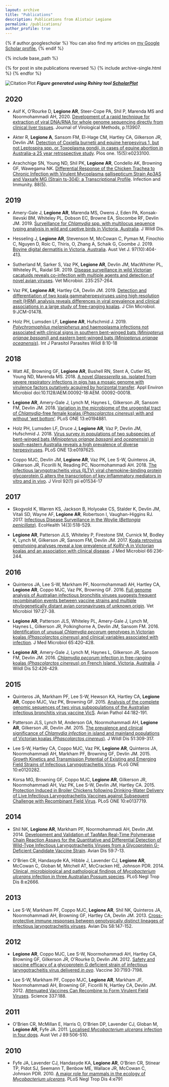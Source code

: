 ```yaml
---
layout: archive
title: "Publications"
description: Publications from Alistair Legione
permalink: /publications/
author_profile: true
---
```


{% if author.googlescholar %}
  You can also find my articles on <u><a href="{{author.googlescholar}}">my Google Scholar profile</a>.</u>
{% endif %}

{% include base_path %}

{% for post in site.publications reversed %}
  {% include archive-single.html %}
{% endfor %}

![Citation Plot]({{site.baseurl}}/images/Legione-06-2020-CitationPlot.jpeg)
*__Figure generated using Rshiny tool [ScholarPlot]({{site.baseurl}}/2020/ScholarPlot)__*


## <a name="2020"></a>2020
* Asif K, O’Rourke D, __Legione AR__, Steer-Cope PA, Shil P, Marenda MS and Noormohammadi AH, 2020. [Development of a rapid technique for extraction of viral DNA/RNA for whole genome sequencing directly from clinical liver tissues](https://doi.org/10.1016/j.jviromet.2020.113907). Journal of Virological Methods, p.113907.

* Akter R, __Legione A__, Sansom FM, El-Hage CM, Hartley CA, Gilkerson JR, Devlin JM. [Detection of Coxiella burnetii and equine herpesvirus 1, but not Leptospira spp. or Toxoplasma gondii, in cases of equine abortion in Australia-a 25 year retrospective study](https://doi.org/10.1371/journal.pone.0233100). Plos one. 15(5):e0233100.

* Arachchige SN, Young ND, Shil PK, __Legione AR__, Condello AK, Browning GF, Wawegama NK. [Differential Response of the Chicken Trachea to Chronic Infection with Virulent Mycoplasma gallisepticum Strain Ap3AS and Vaxsafe MG (Strain ts-304): a Transcriptional Profile](https://iai.asm.org/content/88/5/e00053-20). Infection and Immunity. 88(5).

## <a name="2019"></a>2019
* Amery-Gale J, __Legione AR__, Marenda MS, Owens J, Eden PA, Konsak-Ilievski BM, Whiteley PL, Dobson EC, Browne EA, Slocombe RF, Devlin JM. 2019. [Surveillance for *Chlamydia* spp. with multilocus sequence typing analysis in wild and captive birds in Victoria, Australia](https://www.jwildlifedis.org/doi/abs/10.7589/2018-11-281). J Wildl Dis.

* Hesseling J, __Legione AR__, Stevenson M, McCowan C, Pyman M, Finochio C, Nguyen D, Roic C, Thiris, O, Zhang A, Schaik G, Coombe J. 2019. [Bovine digital dermatitis in Victoria, Australia](https://doi.org/10.1111/avj.12859). Aust Vet J. 97(10):404-413.

* Sutherland M,  Sarker S, Vaz PK, __Legione AR__, Devlin JM, MacWhirter PL, Whiteley PL, Raidal SR. 2019. [Disease surveillance in wild Victorian cacatuids reveals co-infection with multiple agents and detection of novel avian viruses](https://doi.org/10.1016/j.vetmic.2019.07.012). Vet Microbiol. 235:257-264.

* Vaz PK, __Legione AR__, Hartley CA, Devlin JM. 2019. [Detection and differentiation of two koala gammaherpesviruses using high resolution melt (HRM) analysis reveals differences in viral prevalence and clinical associations in a large study of free-ranging koalas](https://doi.org/10.1128/JCM.01478-18). J Clin Microbiol. 9:JCM-01478.

* Holz PH, Lumsden LF, __Legione AR__, Hufschmid J. 2019. [*Polychromophilus melanipherus* and haemoplasma infections not associated with clinical signs in southern bent-winged bats (*Miniopterus orianae bassanii*) and eastern bent-winged bats (*Miniopterus orianae oceanensis*)](https://doi.org/10.1016/j.ijppaw.2018.11.008). Int J Parasitol Parasites Wildl 8:10-18

## <a name="2018"></a>2018
* Watt AE, Browning GF, __Legione AR__, Bushell RN, Stent A, Cutler RS, Young ND, Marenda MS. 2018. [A novel *Glaesserella* sp. isolated from severe respiratory infections in pigs has a mosaic genome with virulence factors putatively acquired by horizontal transfer](https://doi.org/10.1128/AEM.00092-18). Appl Environ Microbiol doi:10.1128/AEM.00092-18:AEM. 00092-00018.

* __Legione AR__, Amery-Gale J, Lynch M, Haynes L, Gilkerson JR, Sansom FM, Devlin JM. 2018. [Variation in the microbiome of the urogenital tract of *Chlamydia*-free female koalas (*Phascolarctos cinereus*) with and without ‘wet bottom’](https://doi.org/10.1371/journal.pone.0194881). PLoS ONE 13:e0194881.

* Holz PH, Lumsden LF, Druce J, __Legione AR__, Vaz P, Devlin JM, Hufschmid J. 2018. [Virus survey in populations of two subspecies of bent-winged bats (*Miniopterus orianae bassanii* and *oceanensis*) in south-eastern Australia reveals a high prevalence of diverse herpesviruses](https://doi.org/10.1371/journal.pone.0197625). PLoS ONE 13:e0197625.

* Coppo MJC, Devlin JM, __Legione AR__, Vaz PK, Lee S-W, Quinteros JA, Gilkerson JR, Ficorilli N, Reading PC, Noormohammadi AH. 2018. [The infectious laryngotracheitis virus (ILTV) viral chemokine-binding protein glycoprotein G alters the transcription of key inflammatory mediators in vitro and in vivo](https://doi.org/10.1128/JVI.01534-17). J Virol 92(1) pii e01534-17

## <a name="2017"></a>2017
* Skogvold K, Warren KS, Jackson B, Holyoake CS, Stalder K, Devlin JM, Vitali SD, Wayne AF, __Legione AR__, Robertson I, Vaughan-Higgins RJ. 2017. [Infectious Disease Surveillance in the Woylie (*Bettongia penicillata*)](https://doi.org/10.1007/s10393-017-1254-9). EcoHealth 14(3):518-529.

* __Legione AR__, Patterson JLS, Whiteley P, Firestone SM, Curnick M, Bodley K, Lynch M, Gilkerson JR, Sansom FM, Devlin JM. 2017. [Koala retrovirus genotyping analyses reveal a low prevalence of KoRV-A in Victorian koalas and an association with clinical disease](https://dx.doi.org/10.1099/jmm.0.000416). J Med Microbiol 66:236-244.

## <a name="2016"></a>2016
* Quinteros JA, Lee S-W, Markham PF, Noormohammadi AH, Hartley CA, __Legione AR__, Coppo MJC, Vaz PK, Browning GF. 2016. [Full genome analysis of Australian infectious bronchitis viruses suggests frequent recombination events between vaccine strains and multiple phylogenetically distant avian coronaviruses of unknown origin](https://doi.org/10.1016/j.vetmic.2016.11.003). Vet Microbiol 197:27-38.

* __Legione AR__, Patterson JLS, Whiteley PL, Amery-Gale J, Lynch M, Haynes L, Gilkerson JR, Polkinghorne A, Devlin JM, Sansom FM. 2016. [Identification of unusual *Chlamydia pecorum* genotypes in Victorian koalas (*Phascolarctos cinereus*) and clinical variables associated with infection](https://dx.doi.org/10.1099/jmm.0.000241). J Med Microbiol 65:420-428.

* __Legione AR__, Amery-Gale J, Lynch M, Haynes L, Gilkerson JR, Sansom FM, Devlin JM. 2016. [*Chlamydia pecorum* infection in free-ranging koalas (*Phascolarctos cinereus*) on French Island, Victoria, Australia](https://doi.org/10.7589/2015-10-276). J Wildl Dis 52:426-429.

## <a name="2015"></a>2015
* Quinteros JA, Markham PF, Lee S-W, Hewson KA, Hartley CA, __Legione AR__, Coppo MJC, Vaz PK, Browning GF. 2015. [Analysis of the complete genomic sequences of two virus subpopulations of the Australian infectious bronchitis virus vaccine VicS](https://doi.org/10.1080/03079457.2015.1022857). Avian Pathol 44:182-191.

* Patterson JLS, Lynch M, Anderson GA, Noormohammadi AH, __Legione AR__, Gilkerson JR, Devlin JM. 2015. [The prevalence and clinical significance of *Chlamydia infection* in island and mainland populations of Victorian koalas (*Phascolarctos cinereus*)](https://doi.org/10.7589/2014-07-176). J Wildl Dis 51:309-317.

* Lee S-W, Hartley CA, Coppo MJC, Vaz PK, __Legione AR__, Quinteros JA, Noormohammadi AH, Markham PF, Browning GF, Devlin JM. 2015. [Growth Kinetics and Transmission Potential of Existing and Emerging Field Strains of Infectious Laryngotracheitis Virus](https://doi.org/10.1371/journal.pone.0120282). PLoS ONE 10:e0120282.

* Korsa MG, Browning GF, Coppo MJC, __Legione AR__, Gilkerson JR, Noormohammadi AH, Vaz PK, Lee S-W, Devlin JM, Hartley CA. 2015. [Protection Induced in Broiler Chickens following Drinking-Water Delivery of Live Infectious Laryngotracheitis Vaccines against Subsequent Challenge with Recombinant Field Virus](https://doi.org/10.1371/journal.pone.0137719). PLoS ONE 10:e0137719.

## <a name="2014"></a>2014
* Shil NK, __Legione AR__, Markham PF, Noormohammadi AH, Devlin JM. 2014. [Development and Validation of TaqMan Real-Time Polymerase Chain Reaction Assays for the Quantitative and Differential Detection of Wild-Type Infectious Laryngotracheitis Viruses from a Glycoprotein G-Deficient Candidate Vaccine Strain](https://doi.org/10.1637/10810-030414-Reg.1). Avian Dis 59:7-13.

* O'Brien CR, Handasyde KA, Hibble J, Lavender CJ, __Legione AR__, McCowan C, Globan M, Mitchell AT, McCracken HE, Johnson PDR. 2014. [Clinical, microbiological and pathological findings of *Mycobacterium ulcerans* infection in three Australian Possum species](https://doi.org/10.1371/journal.pntd.0002666). PLoS Negl Trop Dis 8:e2666.

## <a name="2013"></a>2013
* Lee S-W, Markham PF, Coppo MJC, __Legione AR__, Shil NK, Quinteros JA, Noormohammadi AH, Browning GF, Hartley CA, Devlin JM. 2013. [Cross-protective immune responses between genotypically distinct lineages of infectious laryngotracheitis viruses](https://doi.org/10.1637/10508-013113-ResNote.1). Avian Dis 58:147-152.

## <a name="2012"></a>2012
* __Legione AR__, Coppo MJC, Lee S-W, Noormohammadi AH, Hartley CA, Browning GF, Gilkerson JR, O'Rourke D, Devlin JM. 2012. [Safety and vaccine efficacy of a glycoprotein G deficient strain of infectious laryngotracheitis virus delivered *in ovo*](https://doi.org/10.1016/j.vaccine.2012.10.023). Vaccine 30:7193-7198.

* Lee S-W, Markham PF, Coppo MJC, __Legione AR__, Markham JF, Noormohammadi AH, Browning GF, Ficorilli N, Hartley CA, Devlin JM. 2012. [Attenuated Vaccines Can Recombine to Form Virulent Field Viruses](https://doi.org/10.1126/science.1217134). Science 337:188.

## <a name="2011"></a>2011
* O'Brien CR, McMillan E, Harris O, O'Brien DP, Lavender CJ, Globan M, __Legione AR__, Fyfe JA. 2011. [Localised *Mycobacterium ulcerans* infection in four dogs](https://doi.org/10.1111/j.1751-0813.2011.00850.x). Aust Vet J 89:506-510.

## <a name="2010"></a>2010
* Fyfe JA, Lavender CJ, Handasyde KA, __Legione AR__, O’Brien CR, Stinear TP, Pidot SJ, Seemann T, Benbow ME, Wallace JR, McCowan C, Johnson PDR. 2010. [A major role for mammals in the ecology of *Mycobacterium ulcerans*](https://doi.org/10.1371/journal.pntd.0000791). PLoS Negl Trop Dis 4:e791
